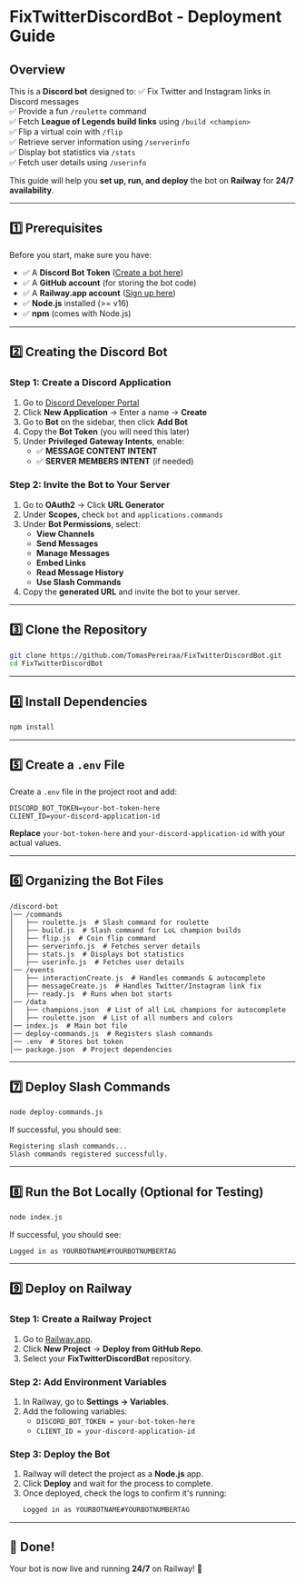# FixTwitterDiscordBot - Deployment Guide

## Overview
This is a **Discord bot** designed to:
✅ Fix Twitter and Instagram links in Discord messages  
✅ Provide a fun `/roulette` command  
✅ Fetch **League of Legends build links** using `/build <champion>`  
✅ Flip a virtual coin with `/flip`  
✅ Retrieve server information using `/serverinfo`  
✅ Display bot statistics via `/stats`  
✅ Fetch user details using `/userinfo`  

This guide will help you **set up, run, and deploy** the bot on **Railway** for **24/7 availability**.

---

## 1️⃣ Prerequisites
Before you start, make sure you have:
- ✅ A **Discord Bot Token** ([Create a bot here](https://discord.com/developers/applications))
- ✅ A **GitHub account** (for storing the bot code)
- ✅ A **Railway.app account** ([Sign up here](https://railway.app/))
- ✅ **Node.js** installed (>= v16)
- ✅ **npm** (comes with Node.js)

---

## 2️⃣ Creating the Discord Bot
### **Step 1: Create a Discord Application**
1. Go to [Discord Developer Portal](https://discord.com/developers/applications)
2. Click **New Application** → Enter a name → **Create**
3. Go to **Bot** on the sidebar, then click **Add Bot**
4. Copy the **Bot Token** (you will need this later)
5. Under **Privileged Gateway Intents**, enable:
   - ✅ **MESSAGE CONTENT INTENT**
   - ✅ **SERVER MEMBERS INTENT** (if needed)

### **Step 2: Invite the Bot to Your Server**
1. Go to **OAuth2** → Click **URL Generator**
2. Under **Scopes**, check `bot` and `applications.commands`
3. Under **Bot Permissions**, select:
   - **View Channels**
   - **Send Messages**
   - **Manage Messages**
   - **Embed Links**
   - **Read Message History**
   - **Use Slash Commands**
4. Copy the **generated URL** and invite the bot to your server.

---

## 3️⃣ Clone the Repository
```sh
git clone https://github.com/TomasPereiraa/FixTwitterDiscordBot.git
cd FixTwitterDiscordBot
```

---

## 4️⃣ Install Dependencies
```sh
npm install
```

---

## 5️⃣ Create a `.env` File
Create a `.env` file in the project root and add:
```env
DISCORD_BOT_TOKEN=your-bot-token-here
CLIENT_ID=your-discord-application-id
```
**Replace** `your-bot-token-here` and `your-discord-application-id` with your actual values.

---

## 6️⃣ Organizing the Bot Files
```
/discord-bot
│── /commands
│   ├── roulette.js  # Slash command for roulette
│   ├── build.js  # Slash command for LoL champion builds
│   ├── flip.js  # Coin flip command
│   ├── serverinfo.js  # Fetches server details
│   ├── stats.js  # Displays bot statistics
│   ├── userinfo.js  # Fetches user details
│── /events
│   ├── interactionCreate.js  # Handles commands & autocomplete
│   ├── messageCreate.js  # Handles Twitter/Instagram link fix
│   ├── ready.js  # Runs when bot starts
│── /data
│   ├── champions.json  # List of all LoL champions for autocomplete
│   ├── roulette.json  # List of all numbers and colors
│── index.js  # Main bot file
│── deploy-commands.js  # Registers slash commands
│── .env  # Stores bot token
│── package.json  # Project dependencies
```
---

## 7️⃣ Deploy Slash Commands
```sh
node deploy-commands.js
```
If successful, you should see:
```
Registering slash commands...
Slash commands registered successfully.
```

---

## 8️⃣ Run the Bot Locally (Optional for Testing)
```sh
node index.js
```
If successful, you should see:
```
Logged in as YOURBOTNAME#YOURBOTNUMBERTAG
```

---

## 9️⃣ Deploy on Railway
### **Step 1: Create a Railway Project**
1. Go to [Railway.app](https://railway.app/).
2. Click **New Project** → **Deploy from GitHub Repo**.
3. Select your **FixTwitterDiscordBot** repository.

### **Step 2: Add Environment Variables**
1. In Railway, go to **Settings → Variables**.
2. Add the following variables:
   - `DISCORD_BOT_TOKEN = your-bot-token-here`
   - `CLIENT_ID = your-discord-application-id`

### **Step 3: Deploy the Bot**
1. Railway will detect the project as a **Node.js** app.
2. Click **Deploy** and wait for the process to complete.
3. Once deployed, check the logs to confirm it's running:
   ```sh
   Logged in as YOURBOTNAME#YOURBOTNUMBERTAG
   ```

---

## 🎉 Done!
Your bot is now live and running **24/7** on Railway! 🚀

